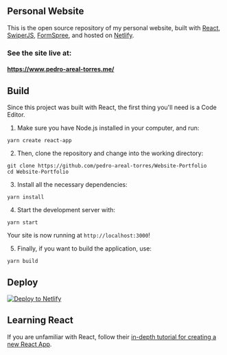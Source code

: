 ## Personal Website
This is the open source repository of my personal website, built with [React](https://reactjs.org/), [SwiperJS](https://swiperjs.com/), [FormSpree](https://formspree.io/), and hosted on [Netlify](https://www.netlify.com/).

### See the site live at:
#### https://www.pedro-areal-torres.me/

## Build
Since this project was built with React, the first thing you'll need is a Code Editor.
1. Make sure you have Node.js installed in your computer, and run:

```console
yarn create react-app
```

2. Then, clone the repository and change into the working directory:

```console
git clone https://github.com/pedro-areal-torres/Website-Portfolio
cd Website-Portfolio
```

3. Install all the necessary dependencies:

```console
yarn install
```

4. Start the development server with:

```console
yarn start
```
Your site is now running at `http://localhost:3000`!

5. Finally, if you want to build the application, use:

```console
yarn build
```

## Deploy

[![Deploy to Netlify](https://www.netlify.com/img/deploy/button.svg)](https://www.netlify.com/blog/2016/09/29/a-step-by-step-guide-deploying-on-netlify/)

## Learning React

If you are unfamiliar with React, follow their [in-depth tutorial for creating a new React App](https://reactjs.org/docs/create-a-new-react-app.html).